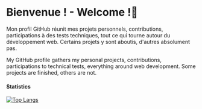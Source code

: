 # Bienvenue ! - Welcome !👋

Mon profil GitHub réunit mes projets personnels, contributions, participations à des tests techniques, tout ce qui tourne autour du développement web. Certains projets y sont aboutis, d'autres absolument pas.

My GitHub profile gathers my personal projects, contributions, participations to technical tests, everything around web development. Some projects are finished, others are not.

#### Statistics

[![Top Langs](https://github-readme-stats.vercel.app/api/top-langs/?username=YsarocK&layout=compact&langs_count=8)](https://github.com/YsarocK/github-readme-stats)
